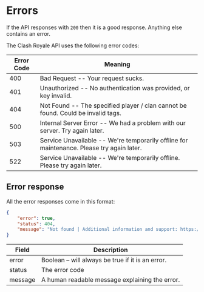 # Errors

If the API responses with `200` then it is a good response. Anything else contains an error.

The Clash Royale API uses the following error codes:

Error Code| Meaning
--- | ---
400	| Bad Request -- Your request sucks.
401	| Unauthorized -- No authentication was provided, or key invalid.
404	| Not Found -- The specified player / clan cannot be found. Could be invalid tags.
500	| Internal Server Error -- We had a problem with our server. Try again later.
503	| Service Unavailable -- We're temporarily offline for maintenance. Please try again later.
522 | Service Unavailable -- We're temporarily offline. Please try again later.

## Error response

All the error responses come in this format:

```json
{
    "error": true,
    "status": 404,
    "message": "Not found | Additional information and support: https://discord.me/RoyaleAPI"
}
```

Field| Description
--- | ---
error	| Boolean – will always be true if it is an error.
status	| The error code
message	| A human readable message explaining the error.
